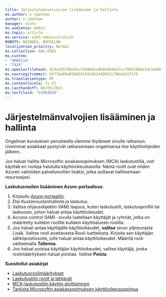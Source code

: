 ```yaml
---
title: Järjestelmänvalvojien lisääminen ja hallinta
ms.author: v-jmathew
author: v-jmathew
manager: scotv
ms.audience: Admin
ms.topic: article
ms.service: o365-administration
ROBOTS: NOINDEX, NOFOLLOW
localization_priority: Normal
ms.collection: Adm_O365
ms.custom:
- "9004114"
- "7424"
ms.openlocfilehash: 924e195740e55c53b9605a9b9bd694a72cf9951006d1dc5e888023cd6e3f9d45
ms.sourcegitcommit: b5f7da89a650d2915dc652449623c78be6247175
ms.translationtype: MT
ms.contentlocale: fi-FI
ms.lasthandoff: 08/05/2021
ms.locfileid: "53963820"
---
```

# <a name="how-to-add-and-manage-admins"></a>Järjestelmänvalvojien lisääminen ja hallinta

Ongelman kuvauksen perusteella olemme löytäneet sinulle ratkaisun. Useimmat asiakkaat pystyivät ratkaisemaan ongelmansa itse käyttöohjeiden jälkeen.

Jos haluat hallita Microsoftin asiakassopimuksen (MCA) laskutustiliä, voit käyttää eri rooleja halutulla käyttöoikeustasolla. Nämä roolit ovat niiden Azuren valmiiden palveluroolien lisäksi, jotka auttavat hallitsemaan resurssejasi.

**Laskutusroolien lisääminen Azure-portaalissa:**

1. Kirjaudu [Azure-portaaliin](https://portal.azure.com/).
2. Etsi *Kustannustenhallinta ja laskutus*.
3. Valitse ohjausobjektin (IAM) laajuus, kuten laskutustili, laskutusprofiili tai laskuosio, johon haluat antaa käyttöoikeudet.
4. Access control (IAM) -sivulla luetellaan käyttäjät ja ryhmät, jotka on määritetty kullekin roolille kullakin käyttöalueen roolilla.
5. Jos haluat antaa käyttäjälle käyttöoikeudet, **valitse** sivun yläreunasta Lisää. Valitse *rooli* avattavasta Rooli-luettelosta. Kirjoita sen käyttäjän sähköpostiosoite, jolle haluat antaa käyttöoikeudet. Määritä rooli valitsemalla **Tallenna**.
6. Jos haluat poistaa käyttäjän käyttöoikeudet, valitse käyttäjä, jonka roolimäärityksen haluat poistaa. Valitse **Poista**.

**Suositellut asiakirjat**

- [Laskutusroolimääritykset](https://docs.microsoft.com/azure/cost-management-billing/manage/understand-mca-roles)
- [Laskutustilin roolit ja tehtävät](https://docs.microsoft.com/azure/cost-management-billing/manage/understand-mca-roles#billing-account-roles-and-tasks)
- [MCA-laskutustilin käytön aloittaminen](https://docs.microsoft.com/azure/cost-management-billing/understand/mca-overview)
- [Tarkista Microsoftin asiakassopimuksen käyttöoikeussopimus](https://docs.microsoft.com/azure/cost-management-billing/manage/change-credit-card?WT.mc_id=Portal-Microsoft_Azure_Support%22%20%5Cl%20%22manage-credit-cards-for-a-microsoft-customer-agreement%22%20%5Ct%20%22_blank#check-the-type-of-your-account)
